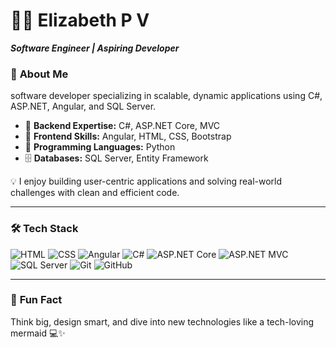 # 👩‍💻 **Elizabeth P V**  
**_Software Engineer | Aspiring Developer_**  


### 🌟 **About Me**  
software developer specializing in scalable, dynamic applications using C#, ASP.NET, Angular, and SQL Server.

- 🔧 **Backend Expertise:** C#, ASP.NET Core, MVC  
- 🎨 **Frontend Skills:** Angular, HTML, CSS, Bootstrap  
- 🐍 **Programming Languages:** Python  
- 🗄️ **Databases:** SQL Server, Entity Framework  

💡 I enjoy building user-centric applications and solving real-world challenges with clean and efficient code.

---

### 🛠️ **Tech Stack**

![HTML](https://img.shields.io/badge/HTML-%23E34F26.svg?style=flat-square&logo=html5&logoColor=white) ![CSS](https://img.shields.io/badge/CSS-%231572B6.svg?style=flat-square&logo=css3&logoColor=white) ![Angular](https://img.shields.io/badge/Angular-%23DD0031.svg?style=flat-square&logo=angular&logoColor=white)  ![C#](https://img.shields.io/badge/CSharp-%23239120.svg?style=flat-square&logo=csharp&logoColor=white) ![ASP.NET Core](https://img.shields.io/badge/ASP.NET_Core-%230081CB.svg?style=flat-square&logo=dotnet&logoColor=white) ![ASP.NET MVC](https://img.shields.io/badge/ASP.NET_MVC-%23239120.svg?style=flat-square&logo=dotnet&logoColor=white) ![SQL Server](https://img.shields.io/badge/SQL_Server-%23CC2927.svg?style=flat-square&logo=microsoftsqlserver&logoColor=white)  ![Git](https://img.shields.io/badge/Git-%23F05033.svg?style=flat-square&logo=git&logoColor=white) ![GitHub](https://img.shields.io/badge/GitHub-%2312100E.svg?style=flat-square&logo=github&logoColor=white) 

---

### 🎨 **Fun Fact**  
Think big, design smart, and dive into new technologies like a tech-loving mermaid 💻✨

